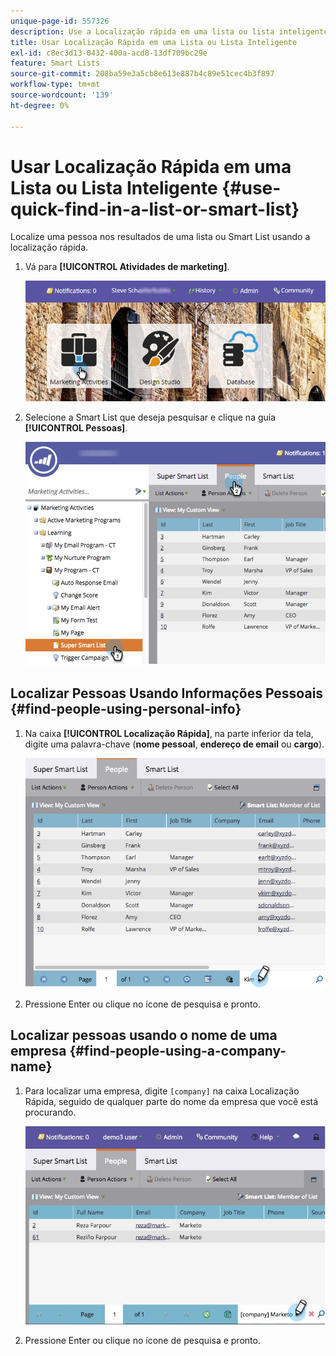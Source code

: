```yaml
---
unique-page-id: 557326
description: Use a Localização rápida em uma lista ou lista inteligente - Documentação do Marketo - Documentação do produto
title: Usar Localização Rápida em uma Lista ou Lista Inteligente
exl-id: c8ec3d13-0432-400a-acd8-13df709bc29e
feature: Smart Lists
source-git-commit: 208ba59e3a5cb8e613e887b4c89e51cec4b3f897
workflow-type: tm+mt
source-wordcount: '139'
ht-degree: 0%

---
```


# Usar Localização Rápida em uma Lista ou Lista Inteligente {#use-quick-find-in-a-list-or-smart-list}

Localize uma pessoa nos resultados de uma lista ou Smart List usando a localização rápida.

1. Vá para **[!UICONTROL Atividades de marketing]**.

   ![](assets/login-marketing-activities.png)

1. Selecione a Smart List que deseja pesquisar e clique na guia **[!UICONTROL Pessoas]**.

   ![](assets/smartlistpeople.png)

## Localizar Pessoas Usando Informações Pessoais {#find-people-using-personal-info}

1. Na caixa **[!UICONTROL Localização Rápida]**, na parte inferior da tela, digite uma palavra-chave (**nome pessoal**, **endereço de email** ou **cargo**).

   ![](assets/searchpeople.png)

1. Pressione Enter ou clique no ícone de pesquisa e pronto.

## Localizar pessoas usando o nome de uma empresa {#find-people-using-a-company-name}

1. Para localizar uma empresa, digite `[company]` na caixa Localização Rápida, seguido de qualquer parte do nome da empresa que você está procurando.

   ![](assets/supersmartlistsearch.jpg)

1. Pressione Enter ou clique no ícone de pesquisa e pronto.
